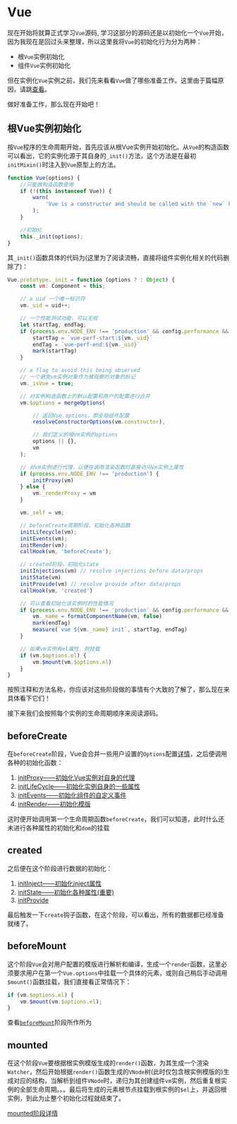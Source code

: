 # Vue

现在开始将就算正式学习`Vue`源码, 学习这部分的源码还是以初始化一个`Vue`开始，因为我现在是回过头来整理，所以这里我将`Vue`的初始化行为分为两种：

- 根`Vue`实例初始化
- 组件`Vue`实例初始化

但在实例化`Vue`实例之前，我们先来看看`Vue`做了哪些准备工作。这里由于篇幅原因，请跳[查看](./初始化Vue构造函数/README.md)。

做好准备工作，那么现在开始吧！

## 根Vue实例初始化

按`Vue`程序的生命周期开始，首先应该从根Vue实例开始初始化。从`Vue`的构造函数可以看出，它的实例化源于其自身的`_init()`方法，这个方法是在最初`initMixin()`时注入到`Vue`原型上的方法。

```js
function Vue(options) {
    //只能做构造函数使用
    if (!(this instanceof Vue)) {
        warn(
            'Vue is a constructor and should be called with the `new` keyword'
        );
    }

    //初始化
    this._init(options);
}
```

其`_init()`函数具体的代码为(这里为了阅读流畅，直接将组件实例化相关的代码删除了)：

```js
Vue.prototype._init = function (options ? : Object) {
    const vm: Component = this;

    // a uid 一个唯一标识符
    vm._uid = uid++;

    // 一个性能测试功能，可以无视
    let startTag, endTag;
    if (process.env.NODE_ENV !== 'production' && config.performance && mark) {
        startTag = `vue-perf-start:${vm._uid}`
        endTag = `vue-perf-end:${vm._uid}`
        mark(startTag)
    }

    // a flag to avoid this being observed
    // 一个避免vm实例对象作为被观察的对象的标记
    vm._isVue = true;

    // 对实例构造函数上的默认配置和用户的配置进行合并
    vm.$options = mergeOptions(

        // 返回Vue.options，即全局组件配置
        resolveConstructorOptions(vm.constructor),

        // 我们定义的根vm实例的options
        options || {},
        vm
    );

    // 对vm实例进行代理，以便在调用渲染函数时直接访问vm实例上属性
    if (process.env.NODE_ENV !== 'production') {
        initProxy(vm)
    } else {
        vm._renderProxy = vm
    }

    vm._self = vm;

    // beforeCreate周期阶段，初始化各种函数
    initLifecycle(vm);
    initEvents(vm);
    initRender(vm);
    callHook(vm, 'beforeCreate');

    // created阶段，初始化state
    initInjections(vm) // resolve injections before data/props
    initState(vm)
    initProvide(vm) // resolve provide after data/props
    callHook(vm, 'created')

    // 可以查看初始化该实例时的性能情况
    if (process.env.NODE_ENV !== 'production' && config.performance && mark) {
        vm._name = formatComponentName(vm, false)
        mark(endTag)
        measure(`vue ${vm._name} init`, startTag, endTag)
    }

    // 如果vm实例有el属性，则挂载
    if (vm.$options.el) {
        vm.$mount(vm.$options.el)
    }
}
```

按照注释和方法名称，你应该对这些阶段做的事情有个大致的了解了，那么现在来具体看下它们！

接下来我们会按照每个实例的生命周期顺序来阅读源码。

## beforeCreate

在`beforeCreate`阶段，Vue会合并一些用户设置的`Options`配置[详情](./合并Options/README.md)，之后便调用各种的初始化函数：

1. [initProxy——初始化Vue实例对自身的代理](./beforeCreate/初始化Proxy)
2. [initLifeCycle——初始化实例自身的一些属性](./beforeCreate/初始化生命周期)
3. [initEvents——初始化组件的自定义事件](./beforeCreate/初始化Events)
4. [initRender——初始化模版](./beforeCreate/初始化Render)

这时便开始调用第一个生命周期函数`beforeCreate`，我们可以知道，此时什么还未进行各种属性的初始化和`dom`的挂载

## created

之后便在这个阶段进行数据的初始化：

1. [initInject——初始化inject属性](./create/初始化Inject)
2. [initState——初始化各种属性(重要)](./create/初始化State)
3. [initProvide](./create/初始化Provide)

最后触发一下`create`钩子函数，在这个阶段，可以看出，所有的数据都已经准备就绪了。

## beforeMount

这个阶段`Vue`会对用户配置的模版进行解析和编译，生成一个`render`函数，这里必须要求用户在第一个`Vue.options`中挂载一个具体的元素，或则自己稍后手动调用`$mount()`函数挂载，我们直接看正常情况下：

```js
if (vm.$options.el) {
    vm.$mount(vm.$options.el);
}
```

查看[`beforeMount`](./beforeMount/README.md)阶段所作所为

## mounted

在这个阶段`Vue`要根据根实例模版生成的`render()`函数，为其生成一个渲染`Watcher`，然后开始根据`render()`函数生成的`VNode`树(此时仅包含根实例模版的)生成对应的结构，当解析到组件`VNode`时，递归为其创建组件`vm`实例，然后重复根实例的全部生命周期。。。最后将生成的元素根节点挂载到根实例的`$el`上，并返回根实例，到此为止整个初始化过程就结束了。

[mounted阶段详情](./mounted/README.md)
